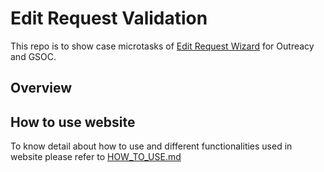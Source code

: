 # Edit Request Validation

This repo is to show case microtasks of [Edit Request Wizard]() for Outreacy and GSOC.

## Overview 

## How to use website

To know detail about how to use and different functionalities used in website please refer to [HOW_TO_USE.md](./HOW_TO_USE.md)